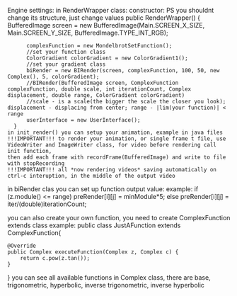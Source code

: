 Engine settings:
  in RenderWrapper class:
    constructor:
        PS you shouldnt change its structure, just change values
        public RenderWrapper() {
          BufferedImage screen = new BufferedImage(Main.SCREEN_X_SIZE, Main.SCREEN_Y_SIZE, BufferedImage.TYPE_INT_RGB);

          complexFunction = new MondelbrotSetFunction();
          //set your function class
          ColorGradient colorGradient = new ColorGradient1();
          //set your gradient class
          biRender = new BIRender(screen, complexFunction, 100, 50, new Complex(), 5, colorGradient);
          //BIRender(BufferedImage screen, ComplexFunction complexFunction, double scale, int iterationCount, Complex displacement, double range, ColorGradient colorGradient)
          //scale - is a scale(the bigger the scale the closer you look); displacement - displacing from center; range - |lim(your function)| < range
          userInterface = new UserInterface();
      }
    in init_render() you can setup your animation, example in java files
    !!!IMPORTANT!!! to render your animation, or single frame t file, use VideoWriter and ImageWriter class, for video before rendering call init function, 
    then add each frame with recordFrame(BufferedImage) and write to file with stopRecording
    !!!IMPORTANT!!! all *now rendering videos* saving automatically on ctrl-c interuption, in the middle of the output video
    
in biRender clas you can set up function output value:
  example:
  if (z.module() <= range) preRender[i][j] = minModule*5;
  else preRender[i][j] =  iter/(double)iterationCount;

  
you can also create your own function, you need to create ComplexFunction extends class
example:
  public class JustAFunction extends ComplexFunction{

    @Override
    public Complex executeFunction(Complex z, Complex c) {
        return c.pow(z.tan());
    }
  }
  you can see all available functions in Complex class, there are base, trigonometric, hyperbolic, inverse trigonometric, inverse hyperbolic
